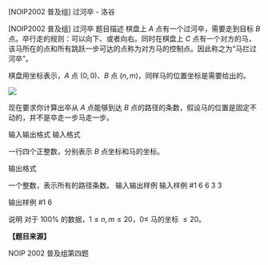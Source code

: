 



[NOIP2002 普及组] 过河卒 - 洛谷














[NOIP2002 普及组] 过河卒
题目描述
棋盘上 $A$ 点有一个过河卒，需要走到目标 $B$ 点。卒行走的规则：可以向下、或者向右。同时在棋盘上 $C$ 点有一个对方的马，该马所在的点和所有跳跃一步可达的点称为对方马的控制点。因此称之为“马拦过河卒”。

棋盘用坐标表示，$A$ 点 $(0, 0)$、$B$ 点 $(n, m)$，同样马的位置坐标是需要给出的。

![](https://cdn.luogu.com.cn/upload/image_hosting/ipmwl52i.png)

现在要求你计算出卒从 $A$ 点能够到达 $B$ 点的路径的条数，假设马的位置是固定不动的，并不是卒走一步马走一步。

输入输出格式
输入格式

一行四个正整数，分别表示 $B$ 点坐标和马的坐标。

输出格式

一个整数，表示所有的路径条数。
输入输出样例
输入样例 #1
6 6 3 3

输出样例 #1
6

说明
对于 $100 \%$ 的数据，$1 \le n, m \le 20$，$0 \le$ 马的坐标 $\le 20$。

**【题目来源】**

NOIP 2002 普及组第四题






